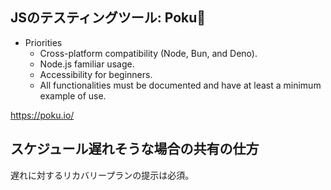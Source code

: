 ## JSのテスティングツール: Poku🐷

- Priorities
  - Cross-platform compatibility (Node, Bun, and Deno).
  - Node.js familiar usage.
  - Accessibility for beginners.
  - All functionalities must be documented and have at least a minimum example of use.

https://poku.io/

## スケジュール遅れそうな場合の共有の仕方

遅れに対するリカバリープランの提示は必須。
